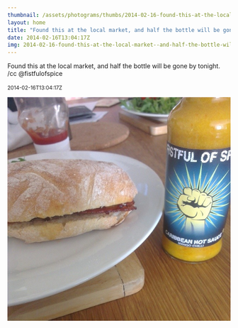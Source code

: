 ```yaml
---
thumbnail: /assets/photograms/thumbs/2014-02-16-found-this-at-the-local-market--and-half-the-bottle-will-be-gone-by-tonight---cc--fistfulofspice.jpg
layout: home
title: "Found this at the local market, and half the bottle will be gone by tonight. /cc @fistfulofspice"
date: 2014-02-16T13:04:17Z
img: 2014-02-16-found-this-at-the-local-market--and-half-the-bottle-will-be-gone-by-tonight---cc--fistfulofspice.jpg
---
```


Found this at the local market, and half the bottle will be gone by tonight. /cc @fistfulofspice

<small>2014-02-16T13:04:17Z</small>

![Found this at the local market, and half the bottle will be gone by tonight. /cc @fistfulofspice](/assets/photograms/original/2014-02-16-found-this-at-the-local-market--and-half-the-bottle-will-be-gone-by-tonight---cc--fistfulofspice.jpg)

